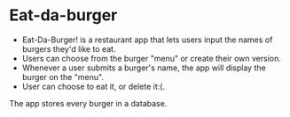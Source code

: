 # Eat-da-burger

* Eat-Da-Burger! is a restaurant app that lets users input the   names of burgers they'd like to eat.
* Users can choose from the burger "menu" or create their  own     version. 
* Whenever a user submits a burger's name, the app will          display the burger on the "menu". 
* User can choose to eat it, or delete it:(. 

The app stores every burger in a database. 
